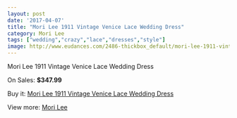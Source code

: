 ```yaml
---
layout: post
date: '2017-04-07'
title: "Mori Lee 1911 Vintage Venice Lace Wedding Dress"
category: Mori Lee
tags: ["wedding","crazy","lace","dresses","style"]
image: http://www.eudances.com/2486-thickbox_default/mori-lee-1911-vintage-venice-lace-wedding-dress.jpg
---
```

Mori Lee 1911 Vintage Venice Lace Wedding Dress

On Sales: **$347.99**
<a href="https://www.eudances.com/en/mori-lee/828-mori-lee-1911-vintage-venice-lace-wedding-dress.html"><amp-img layout="responsive" width="600" height="600" src="//www.eudances.com/2486-thickbox_default/mori-lee-1911-vintage-venice-lace-wedding-dress.jpg" alt="Mori Lee 1911 Vintage Venice Lace Wedding Dress 0" /></a>
<a href="https://www.eudances.com/en/mori-lee/828-mori-lee-1911-vintage-venice-lace-wedding-dress.html"><amp-img layout="responsive" width="600" height="600" src="//www.eudances.com/2489-thickbox_default/mori-lee-1911-vintage-venice-lace-wedding-dress.jpg" alt="Mori Lee 1911 Vintage Venice Lace Wedding Dress 1" /></a>
<a href="https://www.eudances.com/en/mori-lee/828-mori-lee-1911-vintage-venice-lace-wedding-dress.html"><amp-img layout="responsive" width="600" height="600" src="//www.eudances.com/2488-thickbox_default/mori-lee-1911-vintage-venice-lace-wedding-dress.jpg" alt="Mori Lee 1911 Vintage Venice Lace Wedding Dress 2" /></a>
<a href="https://www.eudances.com/en/mori-lee/828-mori-lee-1911-vintage-venice-lace-wedding-dress.html"><amp-img layout="responsive" width="600" height="600" src="//www.eudances.com/2487-thickbox_default/mori-lee-1911-vintage-venice-lace-wedding-dress.jpg" alt="Mori Lee 1911 Vintage Venice Lace Wedding Dress 3" /></a>

Buy it: [Mori Lee 1911 Vintage Venice Lace Wedding Dress](https://www.eudances.com/en/mori-lee/828-mori-lee-1911-vintage-venice-lace-wedding-dress.html "Mori Lee 1911 Vintage Venice Lace Wedding Dress")

View more: [Mori Lee](https://www.eudances.com/en/9-mori-lee "Mori Lee")